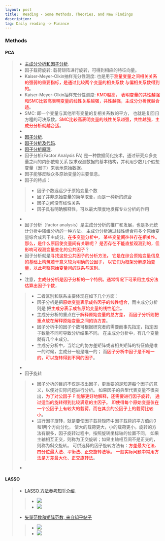 ```yaml
---
layout: post 
title:  Reading - Some Methods, Theories, and New Findings
description:    
tag: Daily reading -> Finance
---
```



### Methods

#### PCA

> * [主成分分析和因子分析](https://mp.weixin.qq.com/s/L6O85MbV_i4nujJ4yIdoLg).  
> * 因子载荷旋转: 载荷矩阵进行旋转，可得到相应的特征向量。
> * Kaiser-Meyer-Olkin抽样充分性测度: 
也是用于<font color=red>测量变量之间相关关系的强弱的重要指标，是通过比较两个变量的相关系数
与偏相关系数得到的</font>。
> * Kaiser-Meyer-Olkin抽样充分性测度: <font color=red>KMO越高，
表明变量的共性越强和SMC比较高表明变量的线性关系越强，共性越强，主成分分析就越合适</font>。
> * SMC: 即一个变量与其他所有变量的复相关系数的平方，
也就是复回归方程的可决系数。<font color=red>SMC比较高表明变量的线性关系越强，共性越强，主成分分析就越合适</font>。
> * 
> * [因子分析](https://zhuanlan.zhihu.com/p/37755749).
> * [因子分析及代码](https://www.cnblogs.com/fhkankan/articles/13620891.html#%E5%9B%A0%E5%AD%90%E5%88%86%E6%9E%90).
> * [因子分析原理](https://www.cnblogs.com/fhkankan/articles/13620891.html#%E5%9B%A0%E5%AD%90%E5%88%86%E6%9E%90).
> * 因子分析(Factor Analysis FA) 是一种数据简化技术，通过研究众多变量之间的内部依赖关系
探求观测数据的基本结构，并利用少数几个假想变量（因子）来表示原始数据。
> * 因子能够反映众多原始变量的主要信息。
> * 因子的特点：
>> * 因子个数远远少于原始变量个数
>> * 因子并非原始变量的简单取舍，而是一种新的综合
>> * 因子之间没有线性关系
>> * 因子具有明确解释性，可以最大限度地发挥专业分析的作用
> *
> * 因子分析（factor analysis）是主成分分析的推广和发展，也是多元统计分析中降维分析的一种方法。
主成分分析通过线性组合将多个原始变量综合成若干主成分。<font color=red>在多变量分析中，
某些变量间往往存在相关性。那么，是什么原因使变量间有关联呢？
是否存在不能直接观测到的，但影响可观测变量变化的公共因子</font>？
> * 因子分析就是<font color=red>寻找这些公共因子的分析方法，
它是在综合原始变量信息的基础上构筑若干意义较为明确的公因子，
以它们为框架分解原始变量，以此考察原始变量间的联系与区别</font>。
> * 
> * 注意，<font color=red>主成分分析是因子分析的一个特例。通常情况下可采用主成分法估算出因子个数</font>，
>> * 二者区别和联系主要体现在如下几个方面：
>> * 因子分析是把<font color=red>原始变量表示成各因子的线性组合</font>，而主成分分析则是
把<font color=red>主成分表示成各原始变量的线性组合</font>。
>> * 主成分分析的重点在于<font color=red>解释原始变量的总方差，
而因子分析则把重点放在解释原始变量之间的协方差</font>。
>> * 因子分析中的因子个数可根据研究者的需要而事先指定，指定因子数量不同可导致分析结果不同。
在主成分分析中，有几个变量就有几个主成分。
>> * 主成分分析中，当给定的协方差矩阵或者相关矩阵的特征值是唯一的时候，主成分一般是唯一的；
而<font color=red>因子分析中因子是不唯一的，可以旋转得到不同的因子</font>。
> *
> * 因子旋转
>> * 因子分析的目的不仅是找出因子，更重要的是知道每个因子的意义，以便对实际问题进行分析。
如果因子的典型代表变量不很突出，<font color=red>为了对公因子 F 能够更好地解释，还需要进行因子旋转，
通过适当的旋转得到比较满意的主因子。
即使得每个原始变量仅在一个公因子上有较大的载荷，而在其余的公因子上的载荷比较小</font>。
>> * 进行因子旋转，就是要使因子载荷矩阵中因子载荷的平方值向0和1两个方向分化，
使大的载荷更大，小的载荷更小。旋转的方法有很多，因子旋转过程中，按照旋转坐标轴的位置不同，
如果主轴相互正交，则称为正交旋转；如果主轴相互间不是正交的，则称为斜交旋转。
可供选择的因子旋转方法有：<font color=red>方差最大化法、四分位最大法、平衡法、正交旋转法等。
一般实际问题中常用方法是方差最大化、正交旋转法</font>。
> * 
>

#### LASSO

> * [LASSO 方法参考知乎介绍](https://zhuanlan.zhihu.com/p/116869931). 
>> * ![](http://yangyuan16.github.io//images/posts/Quantitative_analysis/DR-method-lasso-1.jpg)
>> * ![](http://yangyuan16.github.io//images/posts/Quantitative_analysis/DR-method-lasso-2.jpg)  
>
> * [矢量范数和矩阵范数, 来自知乎帖子](https://zhuanlan.zhihu.com/p/116869931)
>> * ![](http://yangyuan16.github.io//images/posts/Quantitative_analysis/DR-method-lasso-3.jpg)
>> * ![](http://yangyuan16.github.io//images/posts/Quantitative_analysis/DR-method-lasso-4.jpg)